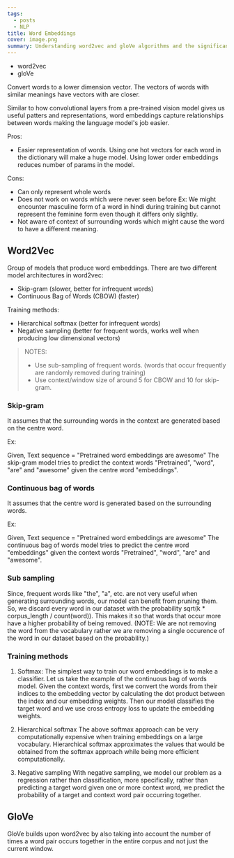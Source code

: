 ```yaml
---
tags:
  - posts
  - NLP
title: Word Embeddings
cover: image.png
summary: Understanding word2vec and gloVe algorithms and the significance of word embeddings.
---
```


- word2vec
- gloVe

Convert words to a lower dimension vector.
The vectors of words with similar meanings have vectors with are closer.

Similar to how convolutional layers from a pre-trained vision model gives us useful patters and representations, word embeddings capture relationships between words making the language model's job easier.

Pros:
- Easier representation of words. Using one hot vectors for each word in the dictionary will make a huge model. Using lower order embeddings reduces number of params in the model.

Cons:
- Can only represent whole words
- Does not work on words which were never seen before
  Ex: We might encounter masculine form of a word in hindi during training but cannot represent the feminine form even though it differs only slightly.
- Not aware of context of surrounding words which might cause the word to have a different meaning.

## Word2Vec

Group of models that produce word embeddings. There are two different model architectures in word2vec:

- Skip-gram (slower, better for infrequent words)
- Continuous Bag of Words (CBOW) (faster)

Training methods:
- Hierarchical softmax (better for infrequent words)
- Negative sampling (better for frequent words, works well when producing low dimensional vectors)

> NOTES:
>
> - Use sub-sampling of frequent words. (words that occur frequently are randomly removed during training)
> - Use context/window size of around 5 for CBOW and 10 for skip-gram.

### Skip-gram

It assumes that the surrounding words in the context are generated based on the centre word.

Ex:

Given,
Text sequence = "Pretrained word embeddings are awesome"
The skip-gram model tries to predict the context words "Pretrained", "word", "are" and "awesome" given the centre word "embeddings".

### Continuous bag of words

It assumes that the centre word is generated based on the surrounding words.

Ex:

Given,
Text sequence = "Pretrained word embeddings are awesome"
The continuous bag of words model tries to predict the centre word "embeddings" given the context words "Pretrained", "word", "are" and "awesome".

### Sub sampling

Since, frequent words like "the", "a", etc. are not very useful when generating surrounding words, our model can benefit from pruning them. So, we discard every word in our dataset with the probability sqrt(k * corpus_length / count(word)). This makes it so that words that occur more have a higher probability of being removed. (NOTE: We are not removing the word from the vocabulary rather we are removing a single occurence of the word in our dataset based on the probability.)

### Training methods

1. Softmax:
   The simplest way to train our word embeddings is to make a classifier. Let us take the example of the continuous bag of words model. Given the context words, first we convert the words from their indices to the embedding vector by calculating the dot product between the index and our embedding weights. Then our model classifies the target word and we use cross entropy loss to update the embedding weights.

2. Hierarchical softmax
   The above softmax approach can be very computationally expensive when training embeddings on a large vocabulary. Hierarchical softmax approximates the values that would be obtained from the softmax approach while being more efficient computationally.

3. Negative sampling
   With negative sampling, we model our problem as a regression rather than classification, more specifically, rather than predicting a target word given one or more context word, we predict the probability of a target and context word pair occurring together.

## GloVe

GloVe builds upon word2vec by also taking into account the number of times a word pair occurs together in the entire corpus and not just the current window.
